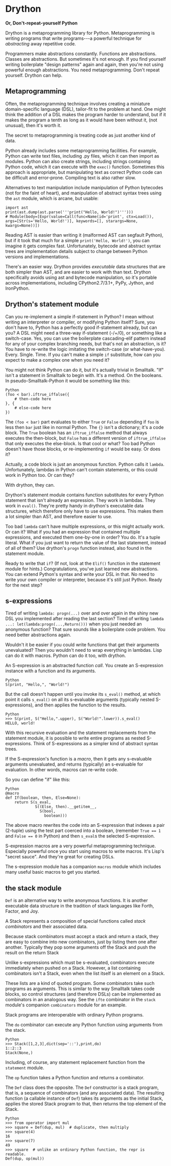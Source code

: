 # Drython #
**Or, Don't-repeat-yourself Python**

Drython is a metaprogramming library for Python.
Metaprogramming is writing programs that write programs---a
powerful technique for *abstracting* away repetitive code.

Programmers make abstractions constantly. Functions are abstractions. Classes are abstractions.
But sometimes it's not enough.
If you find yourself writing boilerplate "design patterns" again and again,
then you're not using powerful enough abstractions.
You need metaprogramming.
Don't repeat yourself.
Drython can help.

## Metaprogramming ##

Often, the metaprogramming technique involves creating a miniature domain-specific language (DSL),
tailor-fit to the problem at hand. One might think the addition of a DSL makes the program harder
to understand, but if it makes the program a tenth as long as it would have been without it,
(not unusual), then it's worth it.

The secret to metaprogramming is treating code as just another kind of data.

Python already includes some metaprogramming facilities.
For example, Python can write text files, including .py files, which it can then import as modules.
Python can also create strings, including strings containing Python code, which it can execute with
the `exec()` function.
Sometimes this approach is appropriate, but manipulating text as correct
Python code can be difficult and error-prone.
Compiling text is also rather slow.

Alternatives to text manipulation include manipulation of Python bytecodes
(not for the faint of heart),
and manipulation of abstract syntax trees using the `ast` module, which is arcane, but usable:

    import ast
    print(ast.dump(ast.parse('''print("Hello, World!")''')))
    # Module(body=[Expr(value=Call(func=Name(id='print', ctx=Load()), args=[Str(s='Hello, World!')], keywords=[], starargs=None, kwargs=None))])

Reading AST is easier than writing it (malformed AST can segfault Python),
but if it took that much for a simple `print('Hello, World!')`,
you can imagine it gets complex fast.
Unfortunately, bytecode and abstract syntax trees are implementation details subject to change
between Python versions and implementations.

There's an easier way. Drython provides *executable* data structures that are both simpler than AST,
and are easier to work with than text.
Drython specifically avoids using ast and bytecode manipulation,
so it's portable across implementations, including CPython2.7/3.1+, PyPy, Jython, and IronPython.

## Drython's statement module ##

Can you re-implement a simple if-statement in Python?
I mean without writing an interpreter or compiler, or modifying Python itself?
Sure, you don't have to, Python has a perfectly good if-statement already, but can you?
A DSL might need a three-way if-statement (-/+/0), or something like a switch-case.
Yes, you can use the boilerplate cascading-elif pattern instead
for any of your complex branching needs, but that's not an abstraction, is it?
You have to re-write the logic imitating the switch-case (or what-have-you).
Every. Single. Time.
If you can't make a simple `if` substitute,
how can you expect to make a complex one when you need it?

You might not think Python can do it, but it's actually trivial in Smalltalk.
"If" isn't a statement in Smalltalk to begin with.
It's a method. On the booleans. In pseudo-Smalltalk-Python it would be something like this:

    Python
    (foo < bar).iftrue_iffalse({
        # then-code here
    }, {
        # else-code here
    })

The `(foo < bar)` part evaluates to either `True` or `False` depending if
`foo` is less then `bar` just like in normal Python.
The `{}` isn't a dictionary; it's a code block.
The `True` boolean has an `iftrue_iffalse` method that always executes the then-block,
but `False` has a different version of `iftrue_iffalse` that only executes the else-block.
Is that cool or what?
Too bad Python doesn't have those blocks, or re-implementing `if` would be easy. Or does it?

Actually, a code block is just an anonymous function.
Python calls it `lambda`.
Unfortunately, lambdas in Python can't contain statements, or this could work in Python too.
Or can they?

With drython, they can.

Drython's statement module contains function substitutes for every
Python statement that isn't already an expression.
They work in lambdas.
They work in `eval()`.
They're pretty handy in drython's executable data structures,
which therefore only have to use expressions.
This makes them a lot simpler than AST, and therefore easier to use.

Too bad `lambda` can't have multiple expressions, or this might actually work.
Or can it?
What if you had an expression that contained multiple expressions,
and executed them one-by-one in order?
You do. It's a tuple literal.
What if you just want to return the value of the last statement,
instead of all of them?
Use drython's `progn` function instead, also found in the statement module.

Ready to write that `if`? (If not, look at the `Elif()` function in the statement module for hints.)
Congratulations, you've just learned new abstractions.
You can extend Python's syntax and write your DSL in that.
No need to write your own compiler or interpreter, because it's still just Python.
Ready for the next step?

## s-expressions ##

Tired of writing `lambda: progn(...)` over and over again in the shiny new
DSL you implemented after reading the last section?
Tired of writing `lambda ...: let(lambda:progn(...,Return()))` when you just needed an anonymous
function?
That sure sounds like a boilerplate code problem.
You need better abstractions again.

Wouldn't it be easier if you could write functions that get their arguments unevaluated?
Then you wouldn't need to wrap everything in lambdas.
Lisp can do it with macros. Python can do it too, with drython.

An S-expression is an abstracted function *call*.
You create an S-expression instance with a function and its arguments.

    Python
    S(print, "Hello,", "World!")

But the call doesn't happen until you invoke its `s_eval()` method,
at which point it calls `s_eval()` on all its s-evaluable arguments
(typically nested S-expressions), and then applies the function to the results.

    Python
    >>> S(print, S("Hello,".upper), S("World!".lower)).s_eval()
    HELLO, world!

With this recursive evaluation and the statement replacements from the statement module,
it is possible to write entire programs as nested S-expressions.
Think of S-expressions as a simpler kind of abstract syntax trees.

If the S-expression's function is a *macro*,
then it gets any s-evaluable arguments unevaluated,
and returns (typically) an s-evaluable for evaluation.
In other words, macros can re-write code.

So you can define "if" like this:

    Python
    @macro
    def If(boolean, then, Else=None):
        return S(s_eval,
                 S((Else, then).__getitem__,
                   S(bool,
                     boolean)))

The above macro rewrites the code into an S-expression that indexes a pair (2-tuple)
using the test part coerced into a boolean,
(remember `True == 1` and `False == 0` in Python) and then `s_eval`s the selected S-expression.

S-expression macros are a very powerful metaprogramming technique.
Especially powerful once you start using macros to write macros.
It's Lisp's "secret sauce".
And they're great for creating DSLs.

The s-expression module has a companion `macros` module which
includes many useful basic macros to get you started.

## the stack module ##

`Def` is an alternative way to write anonymous functions.
It is another executable data structure in the tradition of stack languages like Forth,
Factor, and Joy.

A Stack represents a composition of special
functions called *stack combinators* and their associated data.

Because stack combinators must accept a stack and return a stack, they are easy to combine into new
combinators, just by listing them one after another.
Typically they pop some arguments off the Stack and push the result on the return Stack

Unlike s-expressions which must be s-evaluated, combinators execute immediately when pushed on a
Stack. However,
a list containing combinators isn't a Stack, even when the list itself is an element on a Stack.

These lists are a kind of quoted program. Some combinators take such programs as arguments.
This is similar to the way Smalltalk takes code blocks, so control structures (and therefore DSLs)
can be implemented as combinators in an analogous way.
See the `ifte` combinator in the `stack` module's companion `combinators` module for an example.

Stack programs are interoperable with ordinary Python programs.

The `do` combinator can execute any Python function using arguments from the stack.

    Python
    >>> Stack([1,2,3],dict(sep='::'),print,do)
    1::2::3
    Stack(None,)

Including, of course, any statement replacement function from the `statement` module.

The `op` function takes a Python function and returns a combinator.

The `Def` class does the opposite.
The `Def` constructor is a stack program, that is, a sequence of combinators
(and any associated data).
The resulting function (a callable instance of `Def`) takes its arguments as the initial Stack,
applies the stored Stack program to that, then returns the top element of the Stack.

    Python
    >>> from operator import mul
    >>> square = Def(dup, mul)  # duplicate, then multiply
    >>> square(4)
    16
    >>> square(7)
    49
    >>> square  # unlike an ordinary Python function, the repr is readable.
    Def(dup, op(mul))



